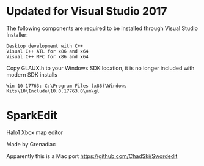 # Updated for Visual Studio 2017

The following components are required to be installed through Visual Studio Installer:

    Desktop development with C++
    Visual C++ ATL for x86 and x64
    Visual C++ MFC for x86 and x64

Copy GLAUX.h to your Windows SDK location, it is no longer included with modern SDK installs

    Win 10 17763: C:\Program Files (x86)\Windows Kits\10\Include\10.0.17763.0\um\gl

# SparkEdit
Halo1 Xbox map editor

Made by Grenadiac

Apparently this is a Mac port https://github.com/ChadSki/Swordedit
